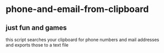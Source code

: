 # phone-and-email-from-clipboard
## just fun and games

this script searches your clipboard for phone numbers and mail addresses and exports those to a text file
